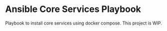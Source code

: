# Ansible Core Services Playbook

Playbook to install core services using docker compose. This project is WIP.